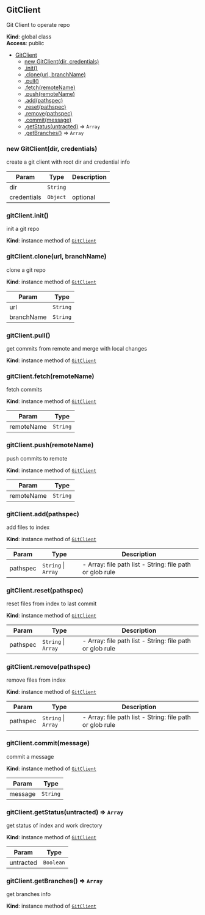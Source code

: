 <a name="GitClient"></a>

## GitClient
Git Client to operate repo

**Kind**: global class  
**Access**: public  

* [GitClient](#GitClient)
    * [new GitClient(dir, credentials)](#new_GitClient_new)
    * [.init()](#GitClient+init)
    * [.clone(url, branchName)](#GitClient+clone)
    * [.pull()](#GitClient+pull)
    * [.fetch(remoteName)](#GitClient+fetch)
    * [.push(remoteName)](#GitClient+push)
    * [.add(pathspec)](#GitClient+add)
    * [.reset(pathspec)](#GitClient+reset)
    * [.remove(pathspec)](#GitClient+remove)
    * [.commit(message)](#GitClient+commit)
    * [.getStatus(untracted)](#GitClient+getStatus) ⇒ <code>Array</code>
    * [.getBranches()](#GitClient+getBranches) ⇒ <code>Array</code>

<a name="new_GitClient_new"></a>

### new GitClient(dir, credentials)
create a git client with root dir and credential info


| Param | Type | Description |
| --- | --- | --- |
| dir | <code>String</code> |  |
| credentials | <code>Object</code> | optional |

<a name="GitClient+init"></a>

### gitClient.init()
init a git repo

**Kind**: instance method of [<code>GitClient</code>](#GitClient)  
<a name="GitClient+clone"></a>

### gitClient.clone(url, branchName)
clone a git repo

**Kind**: instance method of [<code>GitClient</code>](#GitClient)  

| Param | Type |
| --- | --- |
| url | <code>String</code> | 
| branchName | <code>String</code> | 

<a name="GitClient+pull"></a>

### gitClient.pull()
get commits from remote and merge with local changes

**Kind**: instance method of [<code>GitClient</code>](#GitClient)  
<a name="GitClient+fetch"></a>

### gitClient.fetch(remoteName)
fetch commits

**Kind**: instance method of [<code>GitClient</code>](#GitClient)  

| Param | Type |
| --- | --- |
| remoteName | <code>String</code> | 

<a name="GitClient+push"></a>

### gitClient.push(remoteName)
push commits to remote

**Kind**: instance method of [<code>GitClient</code>](#GitClient)  

| Param | Type |
| --- | --- |
| remoteName | <code>String</code> | 

<a name="GitClient+add"></a>

### gitClient.add(pathspec)
add files to index

**Kind**: instance method of [<code>GitClient</code>](#GitClient)  

| Param | Type | Description |
| --- | --- | --- |
| pathspec | <code>String</code> \| <code>Array</code> | - Array: file path list  - String: file path or glob rule |

<a name="GitClient+reset"></a>

### gitClient.reset(pathspec)
reset files from index to last commit

**Kind**: instance method of [<code>GitClient</code>](#GitClient)  

| Param | Type | Description |
| --- | --- | --- |
| pathspec | <code>String</code> \| <code>Array</code> | - Array: file path list  - String: file path or glob rule |

<a name="GitClient+remove"></a>

### gitClient.remove(pathspec)
remove files from index

**Kind**: instance method of [<code>GitClient</code>](#GitClient)  

| Param | Type | Description |
| --- | --- | --- |
| pathspec | <code>String</code> \| <code>Array</code> | - Array: file path list  - String: file path or glob rule |

<a name="GitClient+commit"></a>

### gitClient.commit(message)
commit a message

**Kind**: instance method of [<code>GitClient</code>](#GitClient)  

| Param | Type |
| --- | --- |
| message | <code>String</code> | 

<a name="GitClient+getStatus"></a>

### gitClient.getStatus(untracted) ⇒ <code>Array</code>
get status of index and work directory

**Kind**: instance method of [<code>GitClient</code>](#GitClient)  

| Param | Type |
| --- | --- |
| untracted | <code>Boolean</code> | 

<a name="GitClient+getBranches"></a>

### gitClient.getBranches() ⇒ <code>Array</code>
get branches info

**Kind**: instance method of [<code>GitClient</code>](#GitClient)  
